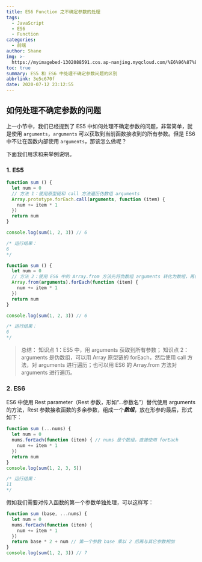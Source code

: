 ```yaml
---
title: ES6 Function 之不确定参数的处理
tags:
  - JavaScript
  - ES6
  - Function
categories:
  - 前端
author: Shane
img: >-
  https://myimagebed-1302088591.cos.ap-nanjing.myqcloud.com/%E6%96%87%E7%AB%A0%E7%89%B9%E5%BE%81%E5%9B%BE/29.jpg
toc: true
summary: ES5 和 ES6 中处理不确定参数问题的区别
abbrlink: 3e5c670f
date: 2020-07-12 23:12:55
---
```


## 如何处理不确定参数的问题

上一小节中，我们已经提到了 ES5 中如何处理不确定参数的问题，非常简单，就是使用 `arguments`，`arguments` 可以获取到当前函数接收到的所有参数。但是 ES6 中不让在函数内部使用 `arguments`，那该怎么做呢？

下面我们用求和来举例说明。

### 1. ES5

```javascript
function sum () {
  let num = 0
  // 方法 1：使用原型链和 call 方法遍历伪数组 arguments
  Array.prototype.forEach.call(arguments, function (item) {
    num += item * 1
  })
  return num
}

console.log(sum(1, 2, 3)) // 6

/* 运行结果：
6
*/
```

```javascript
function sum () {
  let num = 0
  // 方法 2：使用 ES6 中的 Array.from 方法先将伪数组 arguments 转化为数组，再使用 forEach 方法遍历数组
  Array.from(arguments).forEach(function (item) {
    num += item * 1
  })
  return num
}

console.log(sum(1, 2, 3)) // 6

/* 运行结果：
6
*/
```

> 总结：
> 知识点 1：ES5 中，用 arguments 获取到所有参数；
> 知识点 2：arguments 是伪数组，可以用 Array 原型链的 forEach，然后使用 call 方法，对 arguments 进行遍历；也可以用 ES6 的 Array.from 方法对 arguments 进行遍历。

### 2. ES6

ES6 中使用 Rest parameter（Rest 参数，形如“...参数名”）替代使用 arguments 的方法，Rest 参数接收函数的多余参数，组成一个***数组***，放在形参的最后，形式如下：

```javascript
function sum (...nums) {
  let num = 0
  nums.forEach(function (item) { // nums 是个数组，直接使用 forEach
    num += item * 1
  })
  return num
}
console.log(sum(1, 2, 3, 5))

/* 运行结果：
11
*/
```

假如我们需要对传入函数的第一个参数单独处理，可以这样写：

```javascript
function sum (base, ...nums) {
  let num = 0
  nums.forEach(function (item) {
    num += item * 1
  })
  return base * 2 + num // 第一个参数 base 乘以 2 后再与其它参数相加
}
console.log(sum(1, 2, 3)) // 7
```